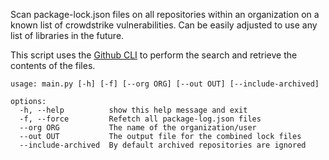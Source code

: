 Scan package-lock.json files on all repositories within an organization on a known list of crowdstrike vulnerabilities.
Can be easily adjusted to use any list of libraries in the future.

This script uses the [Github CLI](https://cli.github.com) to perform the search and retrieve the contents of the files.

    usage: main.py [-h] [-f] [--org ORG] [--out OUT] [--include-archived]
    
    options:
      -h, --help          show this help message and exit
      -f, --force         Refetch all package-log.json files
      --org ORG           The name of the organization/user
      --out OUT           The output file for the combined lock files
      --include-archived  By default archived repositories are ignored